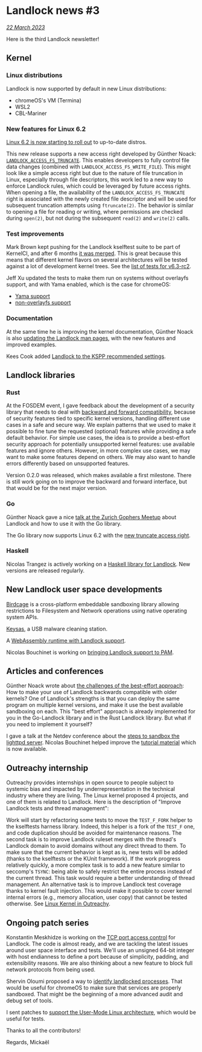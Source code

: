 # Landlock news #3

[*22 March 2023*](https://lore.kernel.org/landlock/d4ed5733-d07b-5548-2534-a63e22906778@digikod.net/)

Here is the third Landlock newsletter!

## Kernel

### Linux distributions

Landlock is now supported by default in new Linux distributions:
* chromeOS's VM (Termina)
* WSL2
* CBL-Mariner

### New features for Linux 6.2

[Linux 6.2 is now starting to roll out](https://git.kernel.org/torvalds/c/299e2b1967578b1442128ba8b3e86ed3427d3651)
to up-to-date distros.

This new release supports a new access right developed by Günther Noack:
[`LANDLOCK_ACCESS_FS_TRUNCATE`](https://docs.kernel.org/userspace-api/landlock.html#truncating-files).
This enables developers to fully control file
data changes (combined with `LANDLOCK_ACCESS_FS_WRITE_FILE`). This might
look like a simple access right but due to the nature of file truncation
in Linux, especially through file descriptors, this work led to a new
way to enforce Landlock rules, which could be leveraged by future access
rights.
When opening a file, the availability of the `LANDLOCK_ACCESS_FS_TRUNCATE`
right is associated with the newly created file descriptor and will be
used for subsequent truncation attempts using `ftruncate(2)`. The behavior
is similar to opening a file for reading or writing, where permissions
are checked during `open(2)`, but not during the subsequent `read(2)` and
`write(2)` calls.

### Test improvements

Mark Brown kept pushing for the Landlock kselftest suite to be part of
KernelCI, and after 6 months
[it was merged](https://github.com/kernelci/kernelci-core/pull/1236).
This is great because this means that different kernel flavors on
several architectures will be tested against a lot of development kernel
trees.
See the [list of tests for v6.3-rc2](https://staging.kernelci.org/test/plan/id/640ef62de2325f9e299d58e5/).

Jeff Xu updated the tests to make them run on systems without overlayfs
support, and with Yama enabled, which is the case for chromeOS:
* [Yama support](https://lore.kernel.org/all/20230114020306.1407195-1-jeffxu@google.com/)
* [non-overlayfs support](https://lore.kernel.org/all/20230113053229.1281774-1-jeffxu@google.com/)

### Documentation

At the same time he is improving the kernel documentation, Günther Noack
is also [updating the Landlock man pages](https://lore.kernel.org/linux-man/20230310220851.22261-1-gnoack3000@gmail.com/),
with the new features and improved examples.

Kees Cook added [Landlock to the KSPP recommended settings](https://kspp.github.io/Recommended_Settings).

## Landlock libraries

### Rust

At the FOSDEM event, I gave feedback about the development of a security
library that needs to deal with
[backward and forward compatibility](https://fosdem.org/2023/schedule/event/rust_backward_and_forward_compatibility_for_security_features/),
because of security features tied to specific kernel versions, handling
different use cases in a safe and secure way. We explain patterns that
we used to make it possible to fine tune the requested (optional)
features while providing a safe default behavior. For simple use cases,
the idea is to provide a best-effort security approach for potentially
unsupported kernel features: use available features and ignore others.
However, in more complex use cases, we may want to make some features
depend on others. We may also want to handle errors differently based on
unsupported features.

Version 0.2.0 was released, which makes available a first milestone.
There is still work going on to improve the backward and forward
interface, but that would be for the next major version.

### Go

Günther Noack gave a nice [talk at the Zurich Gophers Meetup](https://blog.gnoack.org/post/go-landlock-talk/) about
Landlock and how to use it with the Go library.

The Go library now supports Linux 6.2 with the
[new truncate access right](https://blog.gnoack.org/post/landlock-truncate/).

### Haskell

Nicolas Trangez is actively working on a [Haskell library for Landlock](https://hackage.haskell.org/package/landlock).
New versions are released regularly.

## New Landlock user space developments

[Birdcage](https://github.com/phylum-dev/birdcage)
is a cross-platform embeddable sandboxing library allowing
restrictions to Filesystem and Network operations using native operating
system APIs.

[Keysas](https://github.com/r3dlight/keysas), a USB malware cleaning station.

A [WebAssembly runtime with Landlock support](https://github.com/micheleberetta98/rust-wasm-landlock).

Nicolas Bouchinet is working on
[bringing Landlock support to PAM](https://github.com/linux-pam/linux-pam/pull/486).

## Articles and conferences

Günther Noack wrote about
[the challenges of the best-effort approach](https://blog.gnoack.org/post/landlock-best-effort/):
How to make your use of Landlock backwards compatible with older kernels?
One of Landlock's strengths is that you can deploy the same program on
multiple kernel versions, and make it use the best available sandboxing
on each. This "best effort" approach is already implemented for you in
the Go-Landlock library and in the Rust Landlock library. But what if
you need to implement it yourself?

I gave a talk at the Netdev conference about the
[steps to sandbox the lighttpd server](https://netdevconf.info/0x16/session.html?How-to-sandbox-a-network-application-with-Landlock).
Nicolas Bouchinet helped improve the
[tutorial material](https://github.com/landlock-lsm/tuto-lighttpd)
which is now available.

## Outreachy internship

Outreachy provides internships in open source to people subject to
systemic bias and impacted by underrepresentation in the technical
industry where they are living. The Linux kernel proposed 4 projects,
and one of them is related to Landlock. Here is the description of
"Improve Landlock tests and thread management":

Work will start by refactoring some tests to move the `TEST_F_FORK` helper
to the kselftests harness library. Indeed, this helper is a fork of the
`TEST_F` one, and code duplication should be avoided for maintenance reasons.
The second task is to improve Landlock ruleset merges with the thread's
Landlock domain to avoid domains without any direct thread to them. To
make sure that the current behavior is kept as is, new tests will be
added (thanks to the kselftests or the KUnit framework).
If the work progress relatively quickly, a more complex task is to add a
new feature similar to seccomp's `TSYNC`: being able to safely restrict
the entire process instead of the current thread. This task would
require a better understanding of thread
management.
An alternative task is to improve Landlock test coverage thanks to
kernel fault injection. This would make it possible to cover kernel
internal errors (e.g., memory allocation, user copy) that cannot be
tested otherwise.
See [Linux Kernel in Outreachy](https://www.outreachy.org/communities/cfp/linux-kernel/).

## Ongoing patch series

Konstantin Meskhidze is working on the
[TCP port access control](https://lore.kernel.org/all/20230116085818.165539-1-konstantin.meskhidze@huawei.com/) for
Landlock. The code is almost ready, and we are tackling the latest
issues around user space interface and tests. We'll use an unsigned
64-bit integer with host endianness to define a port because of
simplicity, padding, and extensibility reasons. We are also thinking
about a new feature to block full network protocols from being used.

Shervin Oloumi proposed a way to
[identify landlocked processes](https://lore.kernel.org/all/20230302185257.850681-1-enlightened@chromium.org/).
That would be useful for chromeOS to make sure that services are properly
sandboxed. That might be the beginning of a more advanced audit and
debug set of tools.

I sent patches to [support the User-Mode Linux architecture](https://lore.kernel.org/all/20230309165455.175131-1-mic@digikod.net/),
which would be useful for tests.


Thanks to all the contributors!

Regards,
  Mickaël
